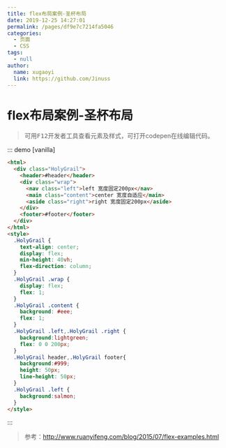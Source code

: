 ```yaml
---
title: flex布局案例-圣杯布局
date: 2019-12-25 14:27:01
permalink: /pages/df9e7c7214fa5046
categories: 
  - 页面
  - CSS
tags: 
  - null
author: 
  name: xugaoyi
  link: https://github.com/Jinuss
---
```

# flex布局案例-圣杯布局
> 可用<kbd>F12</kbd>开发者工具查看元素及样式，可打开codepen在线编辑代码。

::: demo [vanilla]
```html
<html>
  <div class="HolyGrail">
    <header>#header</header>
    <div class="wrap">
      <nav class="left">left 宽度固定200px</nav>
      <main class="content">center 宽度自适应</main>
      <aside class="right">right 宽度固定200px</aside>
    </div>
    <footer>#footer</footer>
  </div>
</html>
<style>
  .HolyGrail {
    text-align: center;
    display: flex;
    min-height: 40vh;
    flex-direction: column;
  }
  .HolyGrail .wrap {
    display: flex;
    flex: 1;
  }
  .HolyGrail .content {
    background: #eee;
    flex: 1;
  }
  .HolyGrail .left,.HolyGrail .right {
    background:lightgreen;
    flex: 0 0 200px;
  }
  .HolyGrail header,.HolyGrail footer{
    background:#999;
    height: 50px;
    line-height: 50px;
  }
  .HolyGrail .left {
    background:salmon;
  }
</style>
```
:::

> 参考：<http://www.ruanyifeng.com/blog/2015/07/flex-examples.html>
